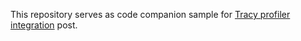 This repository serves as code companion sample for [Tracy profiler integration](https://sansajn.github.io/post/2022/12/29/tracy-as-library.html) post.
